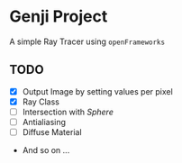 # Genji Project
A simple Ray Tracer using `openFrameworks`

## TODO
- [x] Output Image by setting values per pixel
- [x] Ray Class
- [ ] Intersection with *Sphere* 
- [ ] Antialiasing
- [ ] Diffuse Material
- And so on ...
